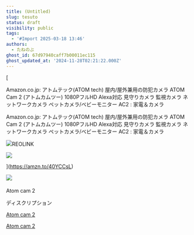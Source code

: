 ```yaml
---
title: (Untitled)
slug: tesuto
status: draft
visibility: public
tags:
  - '#Import 2025-03-18 13:46'
authors:
  - たねのぶ
ghost_id: 67d97940caff7b00011ec115
ghost_updated_at: '2024-11-28T02:21:22.000Z'
---
```

[

Amazon.co.jp: アトムテック(ATOM tech) 屋内/屋外兼用の防犯カメラ ATOM Cam 2 (アトムカムツー) 1080PフルHD Alexa対応 見守りカメラ 監視カメラ ネットワークカメラ ペットカメラ/ベビーモニター AC2 : 家電＆カメラ

Amazon.co.jp: アトムテック(ATOM tech) 屋内/屋外兼用の防犯カメラ ATOM Cam 2 (アトムカムツー) 1080PフルHD Alexa対応 見守りカメラ 監視カメラ ネットワークカメラ ペットカメラ/ベビーモニター AC2 : 家電＆カメラ

![](https://hanatane.net/content/images/icon/favicon-2.ico)REOLINK

![](https://hanatane.net/content/images/thumbnail/A1VC38T7YXB528-358-5700513-9069506-J8J82KJFMGQQVB00ST3W-uedata-s--2Frd-2Fuedata-3Fstaticb-26id-3DJ8J82KJFMGQQVB00ST3W-0)

](https://amzn.to/40YCCsL)

![](https://hanatane.net/content/images/2024/11/51yl3vZncRL._AC_SL1476_.jpg)

#### 

Atom cam 2

ディスクリプション

[Atom cam 2](https://amzn.to/40YCCsL)

[Atom cam 2](https://amzn.to/40YCCsL)
